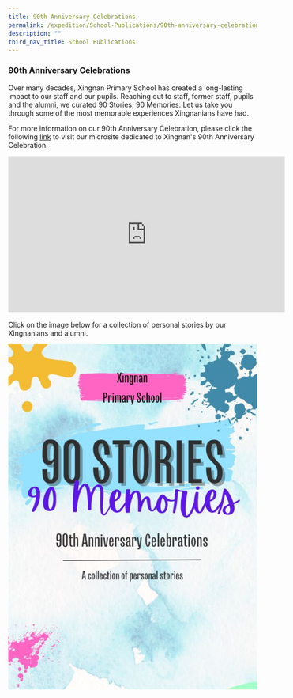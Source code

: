 ```yaml
---
title: 90th Anniversary Celebrations
permalink: /expedition/School-Publications/90th-anniversary-celebrations/
description: ""
third_nav_title: School Publications
---
```

### 90th Anniversary Celebrations

Over many decades, Xingnan Primary School has created a long-lasting impact to our staff and our pupils. Reaching out to staff, former staff, pupils and the alumni, we curated 90 Stories, 90 Memories. Let us take you through some of the most memorable experiences Xingnanians have had.

For more information on our 90th Anniversary Celebration, please click the following [link](https://xingnan90th.wixsite.com/home) to visit our microsite dedicated to Xingnan's 90th Anniversary Celebration.

<iframe width="560" height="315" src="https://www.youtube.com/embed/ymh2Az41W2c" title="YouTube video player" frameborder="0" allow="accelerometer; autoplay; clipboard-write; encrypted-media; gyroscope; picture-in-picture" allowfullscreen></iframe>

Click on the image below for a collection of personal stories by our Xingnanians and alumni.

![](/images/90%20Stories.jpg)
